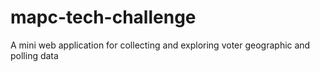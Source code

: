 # mapc-tech-challenge
A mini web application for collecting and exploring voter geographic and polling data
